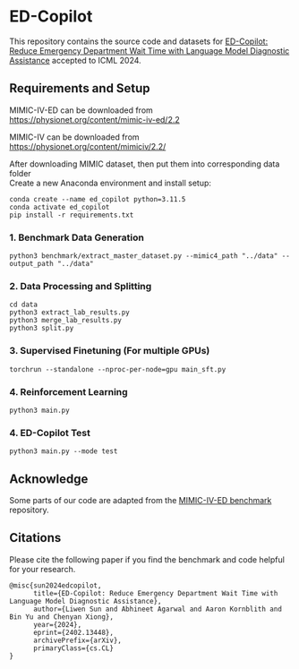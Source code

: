 ED-Copilot
=========================
This repository contains the source code and datasets for [ED-Copilot: Reduce Emergency Department Wait Time with Language Model Diagnostic Assistance](https://arxiv.org/pdf/2402.13448) accepted to ICML 2024.
## Requirements and Setup
MIMIC-IV-ED can be downloaded from https://physionet.org/content/mimic-iv-ed/2.2

MIMIC-IV can be downloaded from https://physionet.org/content/mimiciv/2.2/

After downloading MIMIC dataset, then put them into corresponding data folder\
Create a new Anaconda environment and install setup:
~~~
conda create --name ed_copilot python=3.11.5
conda activate ed_copilot
pip install -r requirements.txt
~~~
### 1. Benchmark Data Generation
~~~
python3 benchmark/extract_master_dataset.py --mimic4_path "../data" --output_path "../data"
~~~
### 2. Data Processing and Splitting
~~~
cd data
python3 extract_lab_results.py
python3 merge_lab_results.py
python3 split.py
~~~
### 3. Supervised Finetuning (For multiple GPUs)
~~~
torchrun --standalone --nproc-per-node=gpu main_sft.py
~~~
### 4. Reinforcement Learning
~~~
python3 main.py
~~~
### 4. ED-Copilot Test
~~~
python3 main.py --mode test
~~~
## Acknowledge
Some parts of our code are adapted from the [MIMIC-IV-ED benchmark](https://github.com/nliulab/mimic4ed-benchmark) repository. 
## Citations
Please cite the following paper if you find the benchmark and code helpful for your research.
```
@misc{sun2024edcopilot,
      title={ED-Copilot: Reduce Emergency Department Wait Time with Language Model Diagnostic Assistance}, 
      author={Liwen Sun and Abhineet Agarwal and Aaron Kornblith and Bin Yu and Chenyan Xiong},
      year={2024},
      eprint={2402.13448},
      archivePrefix={arXiv},
      primaryClass={cs.CL}
}
```
